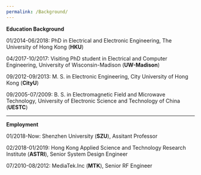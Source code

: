 ```yaml
---
permalink: /Background/
---
```

**Education Background**

01/2014-06/2018:  PhD in Electrical and Electronic Engineering, The University of Hong Kong (**HKU**)<br />	
	 
04/2017-10/2017:  Visiting PhD student in Electrical and Computer Engineering,  University of Wisconsin-Madison (**UW-Madison**)<br /> 
      
09/2012-09/2013:  M. S.  in Electronic Engineering,  City University of Hong Kong (**CityU**)<br />  
                  	                                                   
09/2005-07/2009:  B. S. in Electromagnetic Field and Microwave Technology,  University of Electronic Science and Technology of China (**UESTC**)<br />

***
**Employment**  

01/2018-Now: Shenzhen University (**SZU**),  Assitant Professor<br /> 

02/2018-01/2019: Hong Kong Applied Science and Technology Research Institute (**ASTRI**),  Senior System Design Engineer<br /> 

07/2010-08/2012: MediaTek.Inc (**MTK**),  Senior RF Engineer








